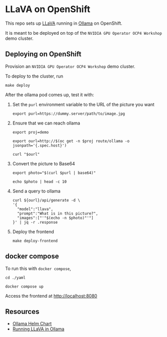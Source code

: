 # LLaVA on OpenShift

This repo sets up [LLaVA](https://github.com/haotian-liu/LLaVA) running in [Ollama](https://github.com/ollama/ollama) on OpenShift.

It is meant to be deployed on top of the `NVIDIA GPU Operator OCP4 Workshop` demo cluster.


## Deploying on OpenShift

Provision an `NVIDIA GPU Operator OCP4 Workshop` demo cluster.

To deploy to the cluster, run

	make deploy

After the ollama pod comes up, test it with:

01. Set the `purl` environment variable to the URL of the picture you want

		export purl=https://dummy.server/path/to/image.jpg

01. Ensure that we can reach ollama

		export proj=demo

		export ourl=http://$(oc get -n $proj route/ollama -o jsonpath='{.spec.host}')

		curl "$ourl"

01. Convert the picture to Base64

		export photo="$(curl $purl | base64)"

		echo $photo | head -c 10

01. Send a query to ollama

		curl ${ourl}/api/generate -d \
		'{
		  "model":"llava",
		  "prompt":"What is in this picture?",
		  "images":["'"$(echo -n $photo)"'"]
		}' | jq -r .response

01. Deploy the frontend

		make deploy-frontend


## docker compose

To run this with `docker compose`,

	cd ./yaml

	docker compose up

Access the frontend at <http://localhost:8080>


## Resources

*   [Ollama Helm Chart](https://github.com/otwld/ollama-helm/)
*   [Running LLaVA in Ollama](https://ollama.com/library/llava)
